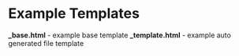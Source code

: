 # Example Templates

**_base.html** - example base template
**_template.html** - example auto generated file template
